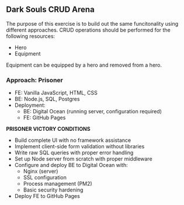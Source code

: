 ## Dark Souls CRUD Arena
The purpose of this exercise is to build out the same funcitonality using different approaches. CRUD operations should be performed for the following resources:

- Hero
- Equipment

Equipment can be equipped by a hero and removed from a hero.


### Approach: Prisoner 
- FE: Vanilla JavaScript, HTML, CSS 
- BE: Node.js, SQL, Postgres
- Deployment: 
	 - BE: Digital Ocean (running server, configuration required) 
	 - FE: GitHub Pages

**PRISONER VICTORY CONDITIONS**
- Build complete UI with no framework assistance
- Implement client-side form validation without libraries
- Write raw SQL queries with proper error handling
- Set up Node server from scratch with proper middleware
- Configure and deploy BE to Digital Ocean with:
    - Nginx  (server)
    - SSL configuration
    - Process management (PM2)
    - Basic security hardening
- Deploy FE to GitHub Pages